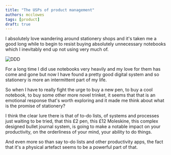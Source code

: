 ```yaml
---
title: "The USPs of product management"
authors: mcclowes
tags: [product]
draft: true
---
```


I absolutely love wandering around stationery shops and it's taken me a good long while to begin to resist buying absolutely unnecessary notebooks which I inevitably end up not using very much of. 

<!--truncate-->

![DDD](/img/posts/ddddd.png)

For a long time I did use notebooks very heavily and my love for them has come and gone but now I have found a pretty good digital system and so stationery is more an intermittent part of my life. 

So when I have to really fight the urge to buy a new pen, to buy a cool notebook, to buy some other more novel trinket, it seems that that is an emotional response that's worth exploring and it made me think about what is the promise of stationery? 

I think the clear lure there is that of to-do lists, of systems and processes just waiting to be tried, that this £2 pen, this £12 Moleskine, this complex designed bullet journal system, is going to make a notable impact on your productivity, on the orderliness of your mind, your ability to do things.

And even more so than say to-do lists and other productivity apps, the fact that it's a physical artefact seems to be a powerful part of that.
